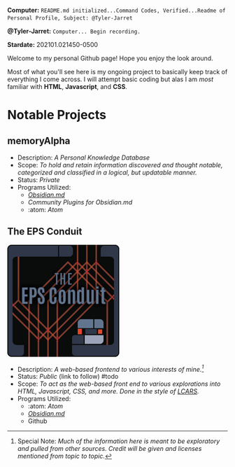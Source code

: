 **Computer:** `README.md initialized...Command Codes, Verified...Readme of Personal Profile, Subject: @Tyler-Jarret`

**@Tyler-Jarret:** `Computer... Begin recording.`

**Stardate:** 202101.021450-0500

Welcome to my personal Github page! Hope you enjoy the look around.

Most of what you'll see here is my ongoing project to basically keep track of everything I come across. I will attempt basic coding but alas I am *most* familiar with **HTML**, **Javascript**, and **CSS**.

# Notable Projects

## memoryAlpha

- Description: *A Personal Knowledge Database*
- Scope: *To hold and retain information discovered and thought notable, categorized and classified in a logical, but updatable manner.*
- Status: *Private*
- Programs Utilized:
	- *[Obsidian.md](https://obsidian.md)*
	- *Community Plugins for Obsidian.md*
	- :atom: *Atom*

## The EPS Conduit

![EPS Conduit Logo](https://github.com/Tyler-Jarret/Tyler-Jarret/blob/main/Graphical%20Work/output/2021-01-02_EPSConduit_square_256px.png)

- Description: *A web-based frontend to various interests of mine.[^1]*
- Status: *Public* (link to follow) #todo
- Scope: *To act as the web-based front end to various explorations into HTML, Javascript, CSS, and more. Done in the style of [LCARS](https://en.wikipedia.org/wiki/LCARS).*
- Programs Utilized:
	- :atom: *Atom*
	- *[Obsidian.md](https://obsidian.md)*
	- Github

[^1]: Special Note: *Much of the information here is meant to be exploratory and pulled from other sources. Credit will be given and licenses mentioned from topic to topic.*
